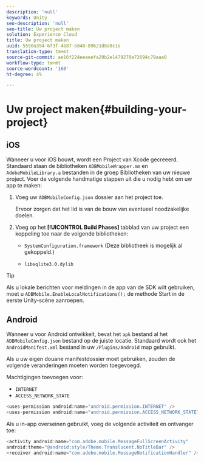 ```yaml
---
description: 'null'
keywords: Unity
seo-description: 'null'
seo-title: Uw project maken
solution: Experience Cloud
title: Uw project maken
uuid: 5550a394-6f3f-4b87-b840-89621d8a0c1e
translation-type: tm+mt
source-git-commit: ae16f224eeaeefa29b2e1479270a72694c79aaa0
workflow-type: tm+mt
source-wordcount: '160'
ht-degree: 4%

---
```



# Uw project maken{#building-your-project}

## iOS

Wanneer u voor iOS bouwt, wordt een Project van Xcode gecreeerd. Standaard staan de bibliotheken `ADBMobileWrapper.mm` en `AdobeMobileLibrary.a` bestanden in de groep Bibliotheken van uw nieuwe project. Voer de volgende handmatige stappen uit die u nodig hebt om uw app te maken:

1. Voeg uw `ADBMobileConfig.json` dossier aan het project toe.

   Ervoor zorgen dat het lid is van de bouw van eventueel noodzakelijke doelen.

1. Voeg op het **[!UICONTROL Build Phases]** tabblad van uw project een koppeling toe naar de volgende bibliotheken:

   * `SystemConfiguration.framework`
(Deze bibliotheek is mogelijk al gekoppeld.)

   * `libsqlite3.0.dylib`

>[!TIP]
>
>Als u lokale berichten voor meldingen in de app van de SDK wilt gebruiken, moet u `ADBMobile.EnableLocalNotifications();` de methode Start in de eerste Unity-scène aanroepen.

## Android

Wanneer u voor Android ontwikkelt, bevat het `apk` bestand al het `ADBMobileConfig.json` bestand op de juiste locatie. Standaard wordt ook het `AndroidManifest.xml` bestand in uw `/Plugins/Android` map gebruikt.

Als u uw eigen douane manifestdossier moet gebruiken, zouden de volgende veranderingen moeten worden toegevoegd.

Machtigingen toevoegen voor:

* `INTERNET`
* `ACCESS_NETWORK_STATE`

```java
<uses-permission android:name="android.permission.INTERNET" />
<uses-permission android:name="android.permission.ACCESS_NETWORK_STATE" />
```

Als u in-app overseinen gebruikt, voeg de volgende activiteit en ontvanger toe:

```java
<activity android:name="com.adobe.mobile.MessageFullScreenActivity"  
android:theme="@android:style/Theme.Translucent.NoTitleBar" />
<receiver android:name="com.adobe.mobile.MessageNotificationHandler" />
```
